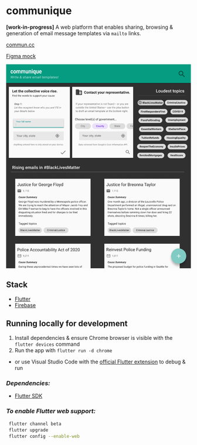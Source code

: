 # **communique**

**[work-in-progress]**
A web platform that enables sharing, browsing & generation of email message templates via `mailto` links.

[commun.cc](https://commun.cc)


[Figma mock](https://www.figma.com/file/RcjBRpAkK7W0aDx0J9XVGQ/communique?node-id=26495%3A29379)

![communique mock image](./mockWIP.png)

## Stack

- [Flutter](https://flutter.dev/)
- [Firebase](https://firebase.google.com/)

## Running locally for development

1. Install dependencies & ensure Chrome browser is visible with the `flutter devices` command
2. Run the app with `flutter run -d chrome`
  - or use Visual Studio Code with the [official Flutter extension](https://marketplace.visualstudio.com/items?itemName=Dart-Code.flutter) to debug & run

### _Dependencies:_

- [Flutter SDK](https://flutter.dev/docs/get-started/install)

### _To enable Flutter web support:_

```bash
 flutter channel beta
 flutter upgrade
 flutter config --enable-web
```

